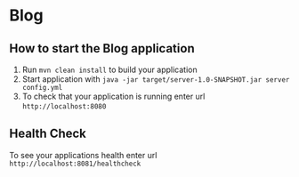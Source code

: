 # Blog

How to start the Blog application
---

1. Run `mvn clean install` to build your application
1. Start application with `java -jar target/server-1.0-SNAPSHOT.jar server config.yml`
1. To check that your application is running enter url `http://localhost:8080`

Health Check
---

To see your applications health enter url `http://localhost:8081/healthcheck`
